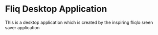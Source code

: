 # Fliq Desktop Application

This is a desktop application which is created by the inspiring fliqlo sreen saver application